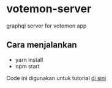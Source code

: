 # votemon-server
graphql server for votemon app

## Cara menjalankan
* yarn install
* npm start

Code ini digunakan untuk tutorial [di sini](https://www.codepolitan.com/tutorial/vote-app-votemon-dengan-gaphql-dan-reactjs-581d89fe653c9-20911)
